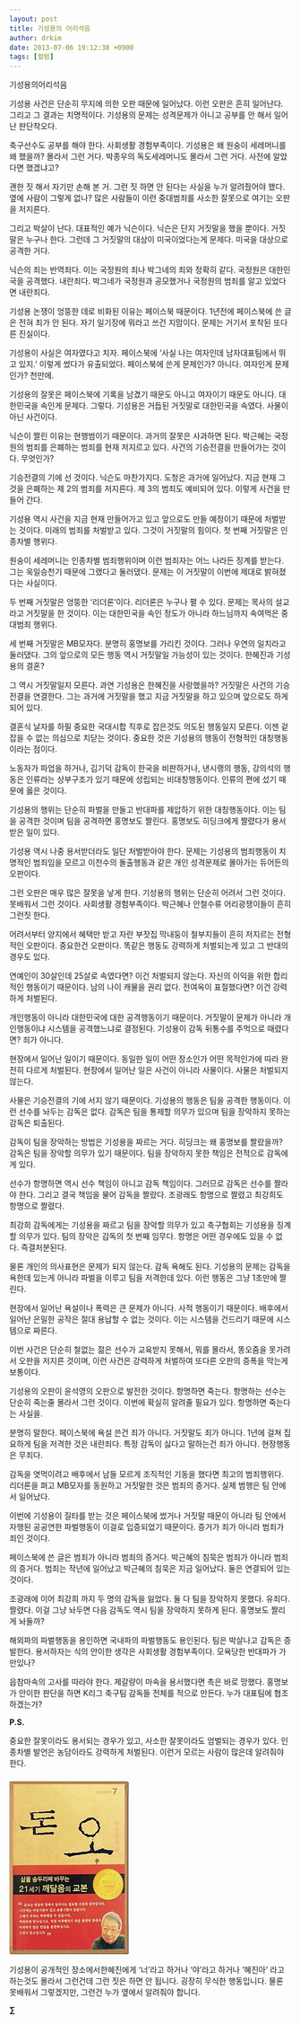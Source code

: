 ```yaml
---
layout: post
title: 기성용의 어리석음
author: drkim
date: 2013-07-06 19:12:38 +0900
tags: [컬럼]
---
```

기성용의어리석음



기성용 사건은 단순히 무지에 의한 오판 때문에 일어났다. 이런 오판은 흔히 일어난다. 그리고 그 결과는 치명적이다. 기성용의 문제는 성격문제가 아니고 공부를 안 해서 일어난 판단착오다.


  


축구선수도 공부를 해야 한다. 사회생활 경험부족이다. 기성용은 왜 원숭이 세레머니를 왜 했을까? 몰라서 그런 거다. 박종우의 독도세레머니도 몰라서 그런 거다. 사전에 알았다면 했겠냐고? 


  


괜한 짓 해서 자기만 손해 본 거. 그런 짓 하면 안 된다는 사실을 누가 알려줬어야 했다. 옆에 사람이 그렇게 없나? 많은 사람들이 이런 중대범죄를 사소한 잘못으로 여기는 오판을 저지른다. 


  


그리고 박살이 난다. 대표적인 예가 닉슨이다. 닉슨은 단지 거짓말을 했을 뿐이다. 거짓말은 누구나 한다. 그런데 그 거짓말의 대상이 미국이었다는게 문제다. 미국을 대상으로 공격한 거다. 


  


닉슨의 죄는 반역죄다. 이는 국정원의 죄나 박그네의 죄와 정확히 같다. 국정원은 대한민국을 공격했다. 내란죄다. 박그네가 국정원과 공모했거나 국정원의 범죄를 알고 있었다면 내란죄다.


  


기성용 논쟁이 엉뚱한 데로 비화된 이유는 페이스북 때문이다. 1년전에 페이스북에 쓴 글은 전혀 죄가 안 된다. 자기 일기장에 뭐라고 쓰건 지맘이다. 문제는 거기서 포착된 또다른 진실이다. 


  


기성용이 사실은 여자였다고 치자. 페이스북에 ’사실 나는 여자인데 남자대표팀에서 뛰고 있지.’ 이렇게 썼다가 유출되었다. 페이스북에 쓴게 문제인가? 아니다. 여자인게 문제인가? 천만에.


  


기성용의 잘못은 페이스북에 기록을 남겼기 때문도 아니고 여자이기 때문도 아니다. 대한민국을 속인게 문제다. 그렇다. 기성용은 거듭된 거짓말로 대한민국을 속였다. 사물이 아닌 사건이다. 


  


닉슨이 짤린 이유는 현행범이기 때문이다. 과거의 잘못은 사과하면 된다. 박근혜는 국정원의 범죄를 은폐하는 범죄를 현재 저지르고 있다. 사건의 기승전결을 만들어가는 것이다. 무엇인가?


  


기승전결의 기에 선 것이다. 닉슨도 마찬가지다. 도청은 과거에 일어났다. 지금 현재 그것을 은폐하는 제 2의 범죄를 저지른다. 제 3의 범죄도 예비되어 있다. 이렇게 사건을 만들어 간다.


  


기성용 역시 사건을 지금 현재 만들어가고 있고 앞으로도 만들 예정이기 때문에 처벌받는 것이다. 미래의 범죄를 처벌받고 있다. 그것이 거짓말의 힘이다. 첫 번째 거짓말은 인종차별 행위다.


  


원숭이 세레머니는 인종차별 범죄행위이며 이런 범죄자는 어느 나라든 징계를 받는다. 그는 욱일승천기 때문에 그랬다고 둘러댔다. 문제는 이 거짓말이 이번에 제대로 밝혀졌다는 사실이다. 


  


두 번째 거짓말은 엉뚱한 ‘리더론’이다. 리더론은 누구나 펼 수 있다. 문제는 목사의 설교라고 거짓말을 한 것이다. 이는 대한민국을 속인 정도가 아니라 하느님까지 속여먹은 중대범죄 행위다. 


  


세 번째 거짓말은 MB모자다. 분명히 홍명보를 가리킨 것이다. 그러나 우연의 일치라고 둘러댔다. 그의 앞으로의 모든 행동 역시 거짓말일 가능성이 있는 것이다. 한혜진과 기성용의 결혼? 


  


그 역시 거짓말일지 모른다. 과연 기성용은 한혜진을 사랑했을까? 거짓말은 사건의 기승전결을 연결한다. 그는 과거에 거짓말을 했고 지금 거짓말을 하고 있으며 앞으로도 하게 되어 있다. 


  


결혼식 날자를 하필 중요한 국대시합 직후로 잡은것도 의도된 행동일지 모른다. 이젠 겉잡을 수 없는 의심으로 치닫는 것이다. 중요한 것은 기성용의 행동이 전형적인 대칭행동이라는 점이다. 


  


노동자가 파업을 하거나, 김기덕 감독이 한국을 비판하거나, 낸시랭의 행동, 강의석의 행동은 인류라는 상부구조가 있기 때문에 성립되는 비대칭행동이다. 인류의 편에 섰기 때문에 옳은 것이다.


  


기성용의 행위는 단순히 파벌을 만들고 반대파를 제압하기 위한 대칭행동이다. 이는 팀을 공격한 것이며 팀을 공격하면 홍명보도 짤린다. 홍명보도 히딩크에게 짤렸다가 용서받은 일이 있다.


  


기성용 역시 나중 용서받더라도 일단 처벌받아야 한다. 문제는 기성용의 범죄행동이 치명적인 범죄임을 모르고 이천수의 돌출행동과 같은 개인 성격문제로 몰아가는 듀어든의 오판이다.


  


그런 오판은 매우 많은 잘못을 낳게 한다. 기성용의 행위는 단순히 어려서 그런 것이다. 못배워서 그런 것이다. 사회생활 경험부족이다. 박근혜나 안철수류 어리광쟁이들이 흔히 그런짓 한다. 


  


어려서부터 양지에서 혜택만 받고 자란 부잣집 막내둥이 철부지들이 흔히 저지르는 전형적인 오판이다. 중요한건 오판이다. 똑같은 행동도 강력하게 처벌되는게 있고 그 반대의 경우도 있다.


  


연예인이 30살인데 25살로 속였다면? 이건 처벌되지 않는다. 자신의 이익을 위한 합리적인 행동이기 때문이다. 남의 나이 캐물을 권리 없다. 전여옥이 표절했다면? 이건 강력하게 처벌된다.


  


개인행동이 아니라 대한민국에 대한 공격행동이기 때문이다. 거짓말이 문제가 아니라 개인행동이냐 시스템을 공격했느냐로 결정된다. 기성용이 감독 뒤통수를 주먹으로 때렸다면? 죄가 아니다. 


  


현장에서 일어난 일이기 때문이다. 동일한 일이 어떤 장소인가 어떤 목적인가에 따라 완전히 다르게 처벌된다. 현장에서 일어난 일은 사건이 아니라 사물이다. 사물은 처벌되지 않는다. 


  


사물은 기승전결의 기에 서지 않기 때문이다. 기성용의 행동은 팀을 공격한 행동이다. 이런 선수를 놔두는 감독은 없다. 감독은 팀을 통제할 의무가 있으며 팀을 장악하지 못하는 감독은 퇴출된다. 


  


감독이 팀을 장악하는 방법은 기성용을 짜르는 거다. 히딩크는 왜 홍명보를 짤랐을까? 감독은 팀을 장악할 의무가 있기 때문이다. 팀을 장악하지 못한 책임은 전적으로 감독에게 있다. 


  


선수가 항명하면 역시 선수 책임이 아니고 감독 책임이다. 그러므로 감독은 선수를 짤라야 한다. 그리고 결국 책임을 물어 감독을 짤랐다. 조광래도 항명으로 짤렸고 최강희도 항명으로 짤렸다. 


  


최강희 감독에게는 기성용을 짜르고 팀을 장악할 의무가 있고 축구협회는 기성용을 징계할 의무가 있다. 팀의 장악은 감독의 첫 번째 임무다. 항명은 어떤 경우에도 있을 수 없다. 즉결처분된다.


  


물론 개인의 의사표현은 문제가 되지 않는다. 감독 욕해도 된다. 기성용의 문제는 감독을 욕한데 있는게 아니라 파벌을 이루고 팀을 저격한데 있다. 이런 행동은 그냥 1초만에 짤린다. 


  


현장에서 일어난 욕설이나 폭력은 큰 문제가 아니다. 사적 행동이기 때문이다. 배후에서 일어난 은밀한 공작은 절대 용납할 수 없는 것이다. 이는 시스템을 건드리기 때문에 시스템으로 짜른다. 


  


이번 사건은 단순히 철없는 젊은 선수가 교육받지 못해서, 뭐를 몰라서, 똥오줌을 못가려서 오판을 저지른 것이며, 이런 사건은 강력하게 처벌하여 또다른 오판의 증폭을 막는게 보통이다. 


  


기성용의 오판이 윤석영의 오판으로 발전한 것이다. 항명하면 죽는다. 항명하는 선수는 단순히 죽는줄 몰라서 그런 것이다. 이번에 확실히 알려줄 필요가 있다. 항명하면 죽는다는 사실을. 


  


분명히 말한다. 페이스북에 욕설 쓴건 죄가 아니다. 거짓말도 죄가 아니다. 1년에 걸쳐 집요하게 팀을 저격한 것은 내란죄다. 특정 감독이 싫다고 말하는건 죄가 아니다. 현장행동은 무죄다. 


  


감독을 엿먹이려고 배후에서 남들 모르게 조직적인 기동을 했다면 최고의 범죄행위다. 리더론을 펴고 MB모자를 동원하고 거짓말한 것은 범죄의 증거다. 실제 범행은 팀 안에서 일어났다. 


  


이번에 기성용이 질타를 받는 것은 페이스북에 썼거나 거짓말 때문이 아니라 팀 안에서 자행된 공공연한 파벌행동이 이걸로 입증되었기 때문이다. 증거가 죄가 아니라 범죄가 죄인 것이다. 


  


페이스북에 쓴 글은 범죄가 아니라 범죄의 증거다. 박근혜의 침묵은 범죄가 아니라 범죄의 증거다. 범죄는 작년에 일어났고 박근혜의 침묵은 지금 일어났다. 둘은 연결되어 있는 것이다. 


  


조광래에 이어 최강희 까지 두 명의 감독을 잃었다. 둘 다 팀을 장악하지 못했다. 유죄다. 짤렸다. 이걸 그냥 놔두면 다음 감독도 역시 팀을 장악하지 못하게 된다. 홍명보도 짤리게 놔둘까? 



해외파의 파벌행동을 용인하면 국내파의 파벌행동도 용인된다. 팀은 박살나고 감독은 증발한다. 용서하자는 식의 안이한 생각은 사회생활 경험부족이다. 모욕당한 반대파가 가만있나?

  


읍참마속의 고사를 따라야 한다. 제갈량이 마속을 용서했다면 촉은 바로 망했다. 홍명보가 안이한 판단을 하면 K리그 축구팀 감독들 전체를 적으로 만든다. 누가 대표팀에 협조하겠는가?



 **P.S.**

중요한 잘못이라도 용서되는 경우가 있고, 사소한 잘못이라도 엄벌되는 경우가 있다. 인종차별 발언은 농담이라도 강력하게 처벌된다. 이런거 모르는 사람이 많은데 알려줘야 한다.

  


 ###


  





  ![](/files/attach/images/198/727/315/55.JPG)


 기성용이 공개적인 장소에서한혜진에게 ‘너’라고 하거나 ‘야’라고 하거나 ‘혜진아’ 라고 하는것도 몰라서 그런건데 그런 짓은 하면 안 됩니다. 굉장히 무식한 행동입니다. 물론 못배워서 그렇겠지만, 그런건 누가 옆에서 알려줘야 합니다. 



**∑**